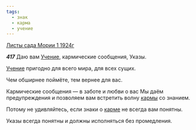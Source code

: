 ```yaml
---
tags:
  - знак
  - карма
  - учение
---
```


[Листы сада Мории 1 1924г](https://127.0.0.1:4002/agni/1924)

___417___
Даю вам [Учение](../../../tags/#учение), кармические сообщения, Указы.   

[Учение](../../../tags/#учение) пригодно для всего мира, для всех сущих.   

Чем обширнее поймёте, тем вернее для вас.   

Кармические сообщения — в заботе и любви о вас Мы даём предупреждения и позволяем вам встретить волну [кармы](../../../tags/#карма) со знанием.   

Потому не удивляйтесь, если знаки о [карме](../../../tags/#карма) не всегда вам понятны.   

Указы всегда понятны и должны исполняться без промедления.   

